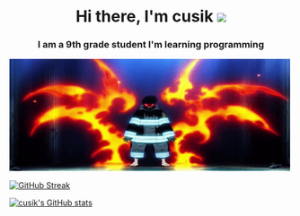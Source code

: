 <h1 align="center">Hi there, I'm cusik</a> 
<img src="https://github.com/blackcater/blackcater/raw/main/images/Hi.gif" height="32"/></h1>

<h3 align="center">I am a 9th grade student I'm learning programming</h3>


<img src= "shinra.gif" width="500" height="200" />

                                           
                                           
                                           
                                           
[![GitHub Streak](https://github-readme-streak-stats.herokuapp.com/?user=cusik)](https://git.io/streak-stats)

[![cusik's GitHub stats](https://github-readme-stats.vercel.app/api?username=cusik)](https://github.com/cusik/github-readme-stats)


